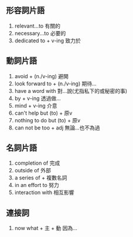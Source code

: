 ## 形容詞片語
1. relevant...to 有關的
2. necessary...to 必要的
3. dedicated to + v-ing 致力於

## 動詞片語
1. avoid + (n./v-ing) 避開
2. look forward to + (n./v-ing) 期待...
3. have a word with 對...說(尤指私下的或秘密的事)
4. by + v-ing 透過做...
5. mind + v-ing 介意
6. can't help but (to) + 原v
7. nothing to do but (to) + 原v
8. can not be too + adj 無論...也不為過

## 名詞片語
1. completion of 完成
2. outside of 外部
3. a series of + 複數名詞
4. in an effort to 努力
5. interaction with 相互影響

## 連接詞
1. now what + 主 + 動 因為...